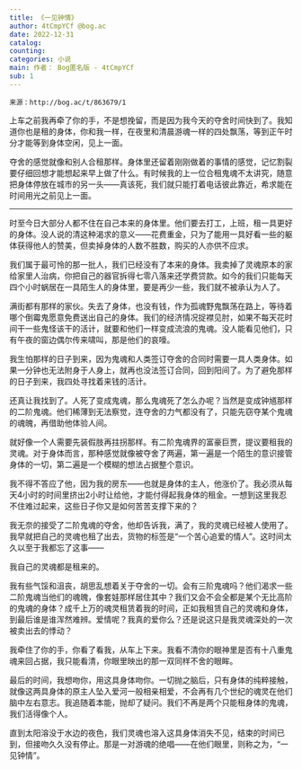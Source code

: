 ```yaml
---
title: 《一见钟情》
author: 4tCmpYCf @bog.ac
date: 2022-12-31
catalog: 
counting: 
categories: 小说
main: 作者： Bog匿名版 - 4tCmpYCf
sub: 1
---
```

    来源：http://bog.ac/t/863679/1

上车之前我再牵了你的手，不是想挽留，而是因为我今天的夺舍时间快到了。我知道你也是租的身体，你和我一样，在夜里和清晨游魂一样的四处飘荡，等到正午时分才能等到身体空闲，见上一面。

夺舍的感觉就像和别人合租那样。身体里还留着刚刚做着的事情的感觉，记忆割裂要仔细回想才能想起来早上做了什么。有时候我的上一位合租鬼魂不太讲究，随意把身体停放在城市的另一头——真该死，我们就只能打着电话彼此靠近，希求能在时间用光之前见上一面。

---
时至今日大部分人都不住在自己本来的身体里。他们要去打工，上班，租一具更好的身体。没人说的清这种渴求的意义——花费重金，只为了能用一具好看一些的躯体获得他人的赞美，但卖掉身体的人数不胜数，购买的人亦供不应求。

我们属于最可怜的那一批人，我们已经没有了本来的身体。我卖掉了灵魂原本的家给家里人治病，你把自己的器官拆得七零八落来还学费贷款。如今的我们只能每天四个小时蜗居在一具陌生人的身体里，要是再少一些，我们就不被承认为人了。

满街都有那样的家伙。失去了身体，也没有钱，作为孤魂野鬼飘荡在路上，等待着哪个倒霉鬼愿意免费送出自己的身体。我们的经济情况捉襟见肘，如果不每天花时间干一些鬼怪该干的活计，就要和他们一样变成流浪的鬼魂。没人能看见他们，只有午夜的窗边偶尔传来啸叫，那是他们的哀嚎。

我生怕那样的日子到来，因为鬼魂和人类签订夺舍的合同时需要一具人类身体。如果一分钟也无法附身于人身上，就再也没法签订合同，回到阳间了。为了避免那样的日子到来，我四处寻找着来钱的活计。

还真让我找到了。人死了变成鬼魂，那么鬼魂死了怎么办呢？当然是变成钟馗那样的二阶鬼魂。他们稀薄到无法察觉，连夺舍的力气都没有了，只能先窃夺某个鬼魂的魂魄，再借助他体验人间。

就好像一个人需要先装假肢再拄拐那样。有二阶鬼魂界的富豪巨贾，提议要租我的灵魂。对于身体而言，那种感觉就像被夺舍了两遍，第一遍是一个陌生的意识接管身体的一切，第二遍是一个模糊的想法占据整个意识。

我不得不答应了他，因为我的房东——也就是身体的主人，他涨价了。我必须从每天4小时的时间里挤出2小时让给他，才能付得起我身体的租金。一想到这里我忍不住难过起来，这些日子你又是如何苦苦支撑下来的？

我无奈的接受了二阶鬼魂的夺舍，他却告诉我，满了，我的灵魂已经被人使用了。我早就把自己的灵魂也租了出去，货物的标签是“一个苦心追爱的情人”。这时间太久以至于我都忘了这事——

我自己的灵魂都是租来的。

我有些气馁和沮丧，胡思乱想着关于夺舍的一切。会有三阶鬼魂吗？他们渴求一些二阶鬼魂当他们的魂魄，像套娃那样居住其中？我们又会不会全都是某个无比高阶的鬼魂的身体？成千上万的魂灵租赁着我的时间，正如我租赁自己的灵魂和身体，到最后谁是谁浑然难辨。爱情呢？我真的爱你么？还是说这只是我灵魂深处的一次被卖出去的悸动？

我牵住了你的手，你看了看我，从车上下来。我看不清你的眼神里是否有十八重鬼魂来回占据，我只能看清，你眼里映出的那一双同样不舍的眼眸。

最后的时间，我想吻你，用这具身体吻你。一切抛之脑后，只有身体的纯粹接触，就像这两具身体的原主人坠入爱河一般相亲相爱，不会再有几个世纪的魂灵在他们脑中左右意志。我追随着本能，抛却了疑问。我们不再是两个只能租身体的鬼魂，我们活得像个人。

直到太阳溶没于水边的夜色，我们灵魂也溶入这具身体消失不见，结束的时间已到，但接吻久久没有停止。那是一对游魂的绝唱——在他们眼里，则称之为，“一见钟情”。
